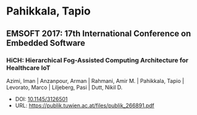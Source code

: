# Pahikkala, Tapio

## EMSOFT 2017: 17th International Conference on Embedded Software

### HiCH: Hierarchical Fog-Assisted Computing Architecture for Healthcare IoT
Azimi, Iman | Anzanpour, Arman | Rahmani, Amir M. | Pahikkala, Tapio | Levorato, Marco | Liljeberg, Pasi | Dutt, Nikil D.
* DOI: [10.1145/3126501](https://doi.org/10.1145/3126501)
* URL: <https://publik.tuwien.ac.at/files/publik_266891.pdf>

